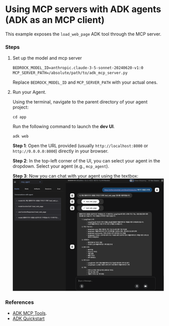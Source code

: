 # Using MCP servers with ADK agents (ADK as an MCP client)

This example exposes the `load_web_page` ADK tool through the MCP server.

### Steps

1. Set up the model and mcp server
   ```
   BEDROCK_MODEL_ID=anthropic.claude-3-5-sonnet-20240620-v1:0
   MCP_SERVER_PATH=/absolute/path/to/adk_mcp_server.py
   ```
   Replace `BEDROCK_MODEL_ID` and `MCP_SERVER_PATH` with your actual ones.
2. Run your Agent.

   Using the terminal, navigate to the parent directory of your agent project:

   ```
   cd app
   ```

   Run the following command to launch the **dev UI**.

   ```
   adk web
   ```

   **Step 1**: Open the URL provided (usually `http://localhost:8000` or `http://0.0.0.0:8000`) directly in your browser.

   **Step 2**: In the top-left corner of the UI, you can select your agent in the dropdown. Select your agent (e.g., `mcp_agent`).

   **Step 3**: Now you can chat with your agent using the textbox:
   ![](./adk-web-dev-ui-mcp-agent.png)

### References

  * [ADK MCP Tools](https://google.github.io/adk-docs/tools/mcp-tools/).
  * [ADK Quickstart](https://google.github.io/adk-docs/get-started/quickstart/)
